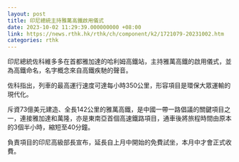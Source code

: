 ```yaml
---
layout: post
title: 印尼總統主持雅萬高鐵啟用儀式
date: 2023-10-02 11:29:39.000000000 +08:00
link: https://news.rthk.hk/rthk/ch/component/k2/1721079-20231002.htm
categories: rthk
---
```


印尼總統佐科維多多在首都雅加達的哈利姆高鐵站，主持雅萬高鐵的啟用儀式，並為高鐵命名，名字概念來自高鐵疾馳的聲音。

佐科指出，列車的最高運行速度可達每小時350公里，形容項目是環保大眾運輸的現代化。

斥資73億美元建造、全長142公里的雅萬高鐵，是中國一帶一路倡議的關鍵項目之一，連接雅加達和萬隆，亦是東南亞首個高速鐵路項目，通車後將旅程時間由原本的3個半小時，縮短至40分鐘。

負責項目的印尼高級部長宣布，延長自上月中開始的免費試坐，本月中才會正式收費。
